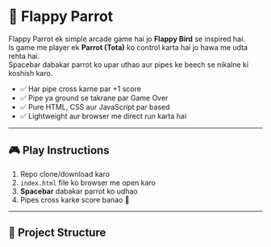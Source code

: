 # 🦜 Flappy Parrot  

Flappy Parrot ek simple arcade game hai jo **Flappy Bird** se inspired hai.  
Is game me player ek **Parrot (Tota)** ko control karta hai jo hawa me udta rehta hai.  
Spacebar dabakar parrot ko upar uthao aur pipes ke beech se nikalne ki koshish karo.  

- ✅ Har pipe cross karne par +1 score  
- ✅ Pipe ya ground se takrane par Game Over  
- ✅ Pure HTML, CSS aur JavaScript par based  
- ✅ Lightweight aur browser me direct run karta hai  

---

## 🎮 Play Instructions
1. Repo clone/download karo  
2. `index.html` file ko browser me open karo  
3. **Spacebar** dabakar parrot ko udhao  
4. Pipes cross karke score banao 🚀  

---

## 📂 Project Structure
